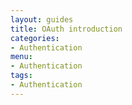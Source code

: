 ```yaml
---
layout: guides
title: OAuth introduction
categories: 
- Authentication
menu:
- Authentication
tags: 
- Authentication
---
```


